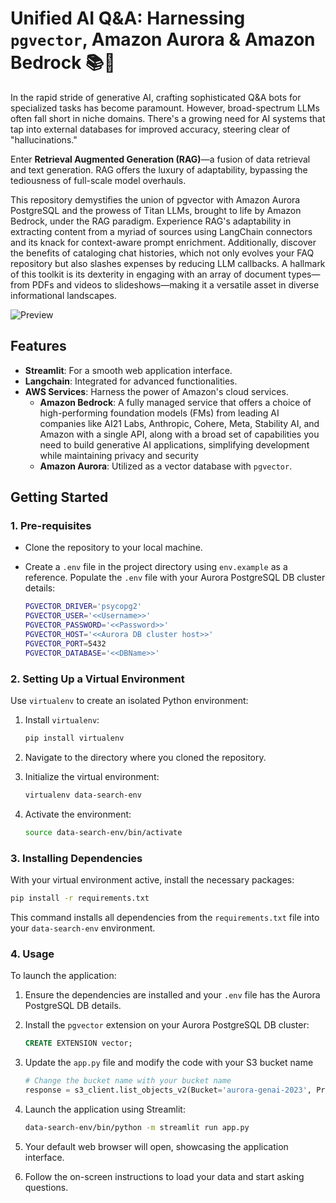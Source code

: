 # **Unified AI Q&A: Harnessing `pgvector`, Amazon Aurora & Amazon Bedrock 📚🦜** 

In the rapid stride of generative AI, crafting sophisticated Q&A bots for specialized tasks has become paramount. However, broad-spectrum LLMs often fall short in niche domains. There's a growing need for AI systems that tap into external databases for improved accuracy, steering clear of "hallucinations."

Enter **Retrieval Augmented Generation (RAG)**—a fusion of data retrieval and text generation. RAG offers the luxury of adaptability, bypassing the tediousness of full-scale model overhauls.

This repository demystifies the union of pgvector with Amazon Aurora PostgreSQL and the prowess of Titan LLMs, brought to life by Amazon Bedrock, under the RAG paradigm. Experience RAG's adaptability in extracting content from a myriad of sources using LangChain connectors and its knack for context-aware prompt enrichment. Additionally, discover the benefits of cataloging chat histories, which not only evolves your FAQ repository but also slashes expenses by reducing LLM callbacks. A hallmark of this toolkit is its dexterity in engaging with an array of document types—from PDFs and videos to slideshows—making it a versatile asset in diverse informational landscapes.

![Preview](data_search.gif)

## **Features** 

- **Streamlit**: For a smooth web application interface.
- **Langchain**: Integrated for advanced functionalities.
- **AWS Services**: Harness the power of Amazon's cloud services.
    - **Amazon Bedrock**: A fully managed service that offers a choice of high-performing foundation models (FMs) from leading AI companies like AI21 Labs, Anthropic, Cohere, Meta, Stability AI, and Amazon with a single API, along with a broad set of capabilities you need to build generative AI applications, simplifying development while maintaining privacy and security
    - **Amazon Aurora**: Utilized as a vector database with `pgvector`.

## **Getting Started** 

### **1. Pre-requisites** 

- Clone the repository to your local machine.
- Create a `.env` file in the project directory using `env.example` as a reference. Populate the `.env` file with your Aurora PostgreSQL DB cluster details:

    ```bash
    PGVECTOR_DRIVER='psycopg2'
    PGVECTOR_USER='<<Username>>'
    PGVECTOR_PASSWORD='<<Password>>'
    PGVECTOR_HOST='<<Aurora DB cluster host>>'
    PGVECTOR_PORT=5432
    PGVECTOR_DATABASE='<<DBName>>'
    ```

### **2. Setting Up a Virtual Environment** 

Use `virtualenv` to create an isolated Python environment:

1. Install `virtualenv`:
    ```bash
    pip install virtualenv
    ```

2. Navigate to the directory where you cloned the repository.
    
3. Initialize the virtual environment:
    ```bash
    virtualenv data-search-env
    ```

4. Activate the environment:
    ```bash
    source data-search-env/bin/activate 
    ```

### **3. Installing Dependencies**

With your virtual environment active, install the necessary packages:

```bash
pip install -r requirements.txt
```

This command installs all dependencies from the `requirements.txt` file into your `data-search-env` environment.

### **4. Usage**

To launch the application:

1. Ensure the dependencies are installed and your `.env` file has the Aurora PostgreSQL DB details.

2. Install the `pgvector` extension on your Aurora PostgreSQL DB cluster:
   ```sql
   CREATE EXTENSION vector;
   ```

3. Update the `app.py` file and modify the code with your S3 bucket name 
    ```python
    # Change the bucket name with your bucket name
    response = s3_client.list_objects_v2(Bucket='aurora-genai-2023', Prefix='documentEmbeddings/') 
    ```
4. Launch the application using Streamlit:
   ```bash
   data-search-env/bin/python -m streamlit run app.py 
   ```

5. Your default web browser will open, showcasing the application interface.

6. Follow the on-screen instructions to load your data and start asking questions.
